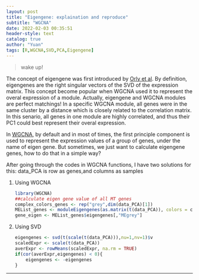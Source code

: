 ```yaml
---
layout: post
title: "Eigengene: explaination and reproduce"
subtitle: "WGCNA"
date: 2022-02-03 00:35:51
header-style: text
catalog: true
author: "Yuan"
tags: [R,WGCNA,SVD,PCA,Eigengene]
---
```

>wake up!

The concept of eigengene was first introduced by [Orly et al](https://www.pnas.org/content/97/18/10101). By definition, eigengenes are the right singular vectors of the SVD of the expression matrix. This concept become popular when WGCNA used it to represent the overal expression of a module. Actually, eigengene and WGCNA modules are perfect matchings! In a specific WGCNA module, all genes were in the same cluster by a distance which is closely related to the correlation matrix. In this senario, all genes in one module are highly correlated, and thus their PC1 could best represent their overal expression.

In [WGCNA](https://github.com/cran/WGCNA/blob/85d34a5cd9945f44425f5490ad0cecda1aa5ecf7/R/Functions.R), by default and in most of times, the first principle component is used to represent the expression values of a group of genes, under the name of eigen gene. But sometimes, we just want to calculate eigengene genes, how to do that in a simple way?

After going through the codes in WGCNA functions, I have two solutions for this:
data_PCA is row as genes,and columns as samples
1. Using WGCNA
    ```r
    library(WGCNA)
    ##calculate eigen gene value of all MT genes
    complex_colors_genes <- rep("grey",dim(data_PCA)[1])
    MEList_genes <- moduleEigengenes(as.matrix(t(data_PCA)), colors = complex_colors_genes)
    gene_eigen <- MEList_genes$eigengenes[,"MEgrey"]
    ```
2. Using SVD
    ```r
    eigengenes <- svd(t(scale(t(data_PCA))),nu=1,nv=1)$v
    scaledExpr <- scale(t(data_PCA))
    averExpr <- rowMeans(scaledExpr, na.rm = TRUE)
    if(cor(averExpr,eigengenes) < 0){
        eigengenes <- -eigengenes
    }
    ```
---
